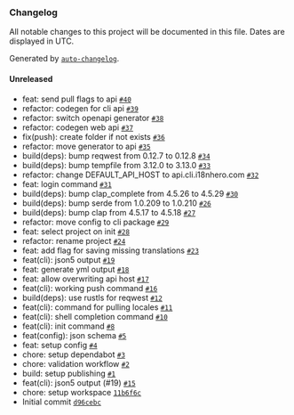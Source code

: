 ### Changelog

All notable changes to this project will be documented in this file. Dates are displayed in UTC.

Generated by [`auto-changelog`](https://github.com/CookPete/auto-changelog).

#### Unreleased

- feat: send pull flags to api [`#40`](https://github.com/i18nhero/cli/pull/40)
- refactor: codegen for cli api [`#39`](https://github.com/i18nhero/cli/pull/39)
- refactor: switch openapi generator [`#38`](https://github.com/i18nhero/cli/pull/38)
- refactor: codegen web api [`#37`](https://github.com/i18nhero/cli/pull/37)
- fix(push): create folder if not exists [`#36`](https://github.com/i18nhero/cli/pull/36)
- refactor: move generator to api [`#35`](https://github.com/i18nhero/cli/pull/35)
- build(deps): bump reqwest from 0.12.7 to 0.12.8 [`#34`](https://github.com/i18nhero/cli/pull/34)
- build(deps): bump tempfile from 3.12.0 to 3.13.0 [`#33`](https://github.com/i18nhero/cli/pull/33)
- refactor: change DEFAULT_API_HOST to api.cli.i18nhero.com [`#32`](https://github.com/i18nhero/cli/pull/32)
- feat: login command [`#31`](https://github.com/i18nhero/cli/pull/31)
- build(deps): bump clap_complete from 4.5.26 to 4.5.29 [`#30`](https://github.com/i18nhero/cli/pull/30)
- build(deps): bump serde from 1.0.209 to 1.0.210 [`#26`](https://github.com/i18nhero/cli/pull/26)
- build(deps): bump clap from 4.5.17 to 4.5.18 [`#27`](https://github.com/i18nhero/cli/pull/27)
- refactor: move config to cli package [`#29`](https://github.com/i18nhero/cli/pull/29)
- feat: select project on init [`#28`](https://github.com/i18nhero/cli/pull/28)
- refactor: rename project [`#24`](https://github.com/i18nhero/cli/pull/24)
- feat: add flag for saving missing translations [`#23`](https://github.com/i18nhero/cli/pull/23)
- feat(cli): json5 output [`#19`](https://github.com/i18nhero/cli/pull/19)
- feat: generate yml output [`#18`](https://github.com/i18nhero/cli/pull/18)
- feat: allow overwriting api host [`#17`](https://github.com/i18nhero/cli/pull/17)
- feat(cli): working push command [`#16`](https://github.com/i18nhero/cli/pull/16)
- build(deps): use rustls for reqwest [`#12`](https://github.com/i18nhero/cli/pull/12)
- feat(cli): command for pulling locales [`#11`](https://github.com/i18nhero/cli/pull/11)
- feat(cli): shell completion command [`#10`](https://github.com/i18nhero/cli/pull/10)
- feat(cli): init command [`#8`](https://github.com/i18nhero/cli/pull/8)
- feat(config): json schema [`#5`](https://github.com/i18nhero/cli/pull/5)
- feat: setup config [`#4`](https://github.com/i18nhero/cli/pull/4)
- chore: setup dependabot [`#3`](https://github.com/i18nhero/cli/pull/3)
- chore: validation workflow [`#2`](https://github.com/i18nhero/cli/pull/2)
- build: setup publishing [`#1`](https://github.com/i18nhero/cli/pull/1)
- feat(cli): json5 output (#19) [`#15`](https://github.com/i18nhero/cli/issues/15)
- chore: setup workspace [`11b6f6c`](https://github.com/i18nhero/cli/commit/11b6f6c749b6ff69b7cf84a9131c05be73bde525)
- Initial commit [`d96cebc`](https://github.com/i18nhero/cli/commit/d96cebc79c1f5243aa1ed05b2e68aaf5e380c61a)

